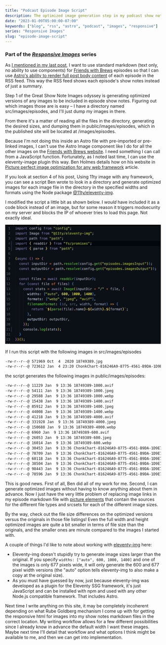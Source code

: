 ```yaml
---
title: "Podcast Episode Image Script"
description: The optimized image generation step in my podcast show notes image workflow.
date: "2023-01-09T05:00:00-07:00"
keywords: ["blog", "rss", "astro", "podcast", "images", "responsive"]
series: "Responsive Images"
slug: "episode-image-script"
---
```


### Part of the _[Responsive Images](/series/responsive-images/)_ series

As [I mentioned in my last post](/more-astro-image-markdown/), I want to use standard markdown (text only, no ability to use components) for [Friends with Brews](https://friendswithbrews.com) episodes so that I can use [Astro's ability to render full post body content](https://docs.astro.build/en/guides/rss/#including-full-post-content) of each episode in the RSS feed. This way the RSS feed shows each episode's show notes instead of just a summary.

Step 1 of the Great Show Note Images odyssey is generating optimized versions of any images to be included in episode show notes. Figuring out which images those are is easy – I have a directory named src/images/episodes, and I'll just dump my images in there.

From there it's a matter of reading all the files in the directory, generating the desired sizes, and dumping them in public/images/episodes, which in the published site will be located at /images/episodes.

Because I'm not doing this inside an Astro file with pre-imported or pre-linked images, I can't use the Astro Image component like I do for all the other images on the [Friends with Brews website](https://friendswithbrews.com). I need something I can call from a JavaScript function. Fortunately, as I noted last time, I can use the eleventy-image plugin this way. Ben Holmes details how on his website in [Picture perfect image optimization for any web framework](https://bholmes.dev/blog/picture-perfect-image-optimization/) article.

If you look at section 4 of his post, Using 11ty image with any framework, you can see a script Ben wrote to look in a directory and generate optimized images for each image file in the directory in the specified widths and formats using the Node package [@11ty/eleventy-img](https://www.npmjs.com/package/@11ty/eleventy-img).

I modified the script a little bit as shown below. I _would_ have included it as a code block instead of an image, but for some reason it triggers modsecurity on my server and blocks the IP of whoever tries to load this page. Not exactly ideal.

[![Image optimization script](../../assets/images/posts/episode-image-script-1.png)](/images/posts/episode-image-script-1.png)

If I run this script with the following images in src/images/episodes

```sh frame="code"
-rw-r--r--@ 571969 Oct  4  2020 18749389.jpg
-rw-r--r--@ 723612 Jan  4 23:20 ChonkChart-816246A9-8775-4561-B9DA-1D9E7E0413B1-20220323095602.png
```

the script generates the following images in public/images/episodes:

```sh frame="code"
-rw-r--r--@ 11229 Jan  9 13:36 18749389-1000.avif
-rw-r--r--@ 54111 Jan  9 13:36 18749389-1000.jpeg
-rw-r--r--@ 29588 Jan  9 13:36 18749389-1000.webp
-rw-r--r--@ 15438 Jan  9 13:36 18749389-1400.avif
-rw-r--r--@ 85912 Jan  9 13:36 18749389-1400.jpeg
-rw-r--r--@ 44008 Jan  9 13:36 18749389-1400.webp
-rw-r--r--@ 41218 Jan  9 13:36 18749389-4000.avif
-rw-r--r--@ 331928 Jan  9 13:36 18749389-4000.jpeg
-rw-r--r--@ 150688 Jan  9 13:36 18749389-4000.webp
-rw-r--r--@ 6960 Jan  9 13:36 18749389-600.avif
-rw-r--r--@ 26053 Jan  9 13:36 18749389-600.jpeg
-rw-r--r--@ 16014 Jan  9 13:36 18749389-600.webp
-rw-r--r--@ 30453 Jan  9 13:36 ChonkChart-816246A9-8775-4561-B9DA-1D9E7E0413B1-20220323095602-600.avif
-rw-r--r--@ 78709 Jan  9 13:36 ChonkChart-816246A9-8775-4561-B9DA-1D9E7E0413B1-20220323095602-600.jpeg
-rw-r--r--@ 60118 Jan  9 13:36 ChonkChart-816246A9-8775-4561-B9DA-1D9E7E0413B1-20220323095602-600.webp
-rw-r--r--@ 38504 Jan  9 13:36 ChonkChart-816246A9-8775-4561-B9DA-1D9E7E0413B1-20220323095602-677.avif
-rw-r--r--@ 98443 Jan  9 13:36 ChonkChart-816246A9-8775-4561-B9DA-1D9E7E0413B1-20220323095602-677.jpeg
-rw-r--r--@ 78596 Jan  9 13:36 ChonkChart-816246A9-8775-4561-B9DA-1D9E7E0413B1-20220323095602-677.webp
```

This is good news. First of all, Ben did all of my work for me. Second, I can generate optimized images without having to know anything about them in advance. Now I just have the very little problem of replacing image links in my episode markdown file with [picture elements](https://developer.mozilla.org/en-US/docs/Web/HTML/Element/picture) that contain the sources for the different file types and srcsets for each of the different image sizes.

By the way, check out the file size differences on the optimized versions versus the originals in those file listings! Even the full width and height optimized images are quite a bit smaller in terms of file size than the originals, and the smaller ones are minute compared to the images I started with.

A couple of things I'd like to note about working with [eleventy-img](https://www.11ty.dev/docs/plugins/image/) here:

- Eleventy-img doesn't stupidly try to generate image sizes larger than the original. If you specify `widths: ["auto", 600, 1000, 1400]` and one of the images is only 677 pixels wide, it will only generate the 600 and 677 pixel width versions (the "auto" option tells eleventy-img to also make a copy at the original size).
- As you must have guessed by now, just because eleventy-img was developed as a plugin for the Eleventy SSG framework, it's just JavaScript and can be installed with npm and used with any other Node.js compatible framework. That includes Astro.

Next time I write anything on this site, it may be completely incoherent depending on what Rube Goldberg mechanism I come up with for getting the responsive html for images into my show notes markdown files in the correct location. My writing workflow allows for a few different possibilities since I already know in advance the default width I want these images. Maybe next time I'll detail that workflow and what options I think might be available to me, and then we can get into implementation.
